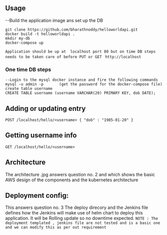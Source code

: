 ## Usage
--Build the application image  ans set up the DB
```
git clone https://github.com/bharathnoddy/helloworldapi.git
docker build -t helloworldapi .
mkdir my-db
docker-compose up

```

`Application should be up at  localhost port 80 but on time DB steps needs to be taken care of before PUT or GET `
`http://localhost`


### One time DB steps
```
--Login to the mysql docker instance and fire the following commands
mysql -u admin -p       (get the password for the docker-compose file)
create table username
CREATE TABLE username (username VARCHAR(20) PRIMARY KEY, dob DATE);
```



##  Adding or updating entry
`POST /localhost/hello/<username> { "dob" : "1985-01-20" }`

## Getting username info
`GET /localhost/hello/<username>`


## Architecture
The architecture .jpg answers question no. 2 and which shows the basic AWS design of the components and the kubernetes architecture


## Deployment config:
This answers question no. 3 The deploy direcory and the Jenkins file defines how the Jenkins will make use of helm chart to deploy this application. It will be Rolling update so no downtime expected.
`NOTE : The deployment templated , jenkins file are not tested and is a basic one and we can modify this as per out requirement`
